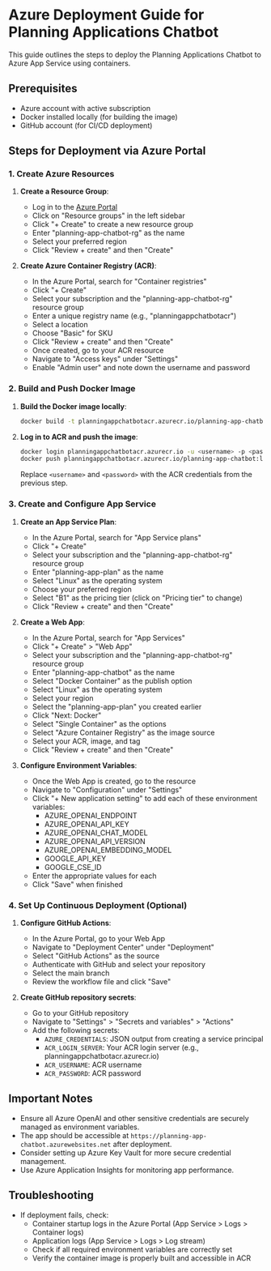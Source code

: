 # Azure Deployment Guide for Planning Applications Chatbot

This guide outlines the steps to deploy the Planning Applications Chatbot to Azure App Service using containers.

## Prerequisites

- Azure account with active subscription
- Docker installed locally (for building the image)
- GitHub account (for CI/CD deployment)

## Steps for Deployment via Azure Portal

### 1. Create Azure Resources

1. **Create a Resource Group**:

   - Log in to the [Azure Portal](https://portal.azure.com)
   - Click on "Resource groups" in the left sidebar
   - Click "+ Create" to create a new resource group
   - Enter "planning-app-chatbot-rg" as the name
   - Select your preferred region
   - Click "Review + create" and then "Create"

2. **Create Azure Container Registry (ACR)**:
   - In the Azure Portal, search for "Container registries"
   - Click "+ Create"
   - Select your subscription and the "planning-app-chatbot-rg" resource group
   - Enter a unique registry name (e.g., "planningappchatbotacr")
   - Select a location
   - Choose "Basic" for SKU
   - Click "Review + create" and then "Create"
   - Once created, go to your ACR resource
   - Navigate to "Access keys" under "Settings"
   - Enable "Admin user" and note down the username and password

### 2. Build and Push Docker Image

1. **Build the Docker image locally**:

   ```bash
   docker build -t planningappchatbotacr.azurecr.io/planning-app-chatbot:latest .
   ```

2. **Log in to ACR and push the image**:
   ```bash
   docker login planningappchatbotacr.azurecr.io -u <username> -p <password>
   docker push planningappchatbotacr.azurecr.io/planning-app-chatbot:latest
   ```
   Replace `<username>` and `<password>` with the ACR credentials from the previous step.

### 3. Create and Configure App Service

1. **Create an App Service Plan**:

   - In the Azure Portal, search for "App Service plans"
   - Click "+ Create"
   - Select your subscription and the "planning-app-chatbot-rg" resource group
   - Enter "planning-app-plan" as the name
   - Select "Linux" as the operating system
   - Choose your preferred region
   - Select "B1" as the pricing tier (click on "Pricing tier" to change)
   - Click "Review + create" and then "Create"

2. **Create a Web App**:

   - In the Azure Portal, search for "App Services"
   - Click "+ Create" > "Web App"
   - Select your subscription and the "planning-app-chatbot-rg" resource group
   - Enter "planning-app-chatbot" as the name
   - Select "Docker Container" as the publish option
   - Select "Linux" as the operating system
   - Select your region
   - Select the "planning-app-plan" you created earlier
   - Click "Next: Docker"
   - Select "Single Container" as the options
   - Select "Azure Container Registry" as the image source
   - Select your ACR, image, and tag
   - Click "Review + create" and then "Create"

3. **Configure Environment Variables**:
   - Once the Web App is created, go to the resource
   - Navigate to "Configuration" under "Settings"
   - Click "+ New application setting" to add each of these environment variables:
     - AZURE_OPENAI_ENDPOINT
     - AZURE_OPENAI_API_KEY
     - AZURE_OPENAI_CHAT_MODEL
     - AZURE_OPENAI_API_VERSION
     - AZURE_OPENAI_EMBEDDING_MODEL
     - GOOGLE_API_KEY
     - GOOGLE_CSE_ID
   - Enter the appropriate values for each
   - Click "Save" when finished

### 4. Set Up Continuous Deployment (Optional)

1. **Configure GitHub Actions**:

   - In the Azure Portal, go to your Web App
   - Navigate to "Deployment Center" under "Deployment"
   - Select "GitHub Actions" as the source
   - Authenticate with GitHub and select your repository
   - Select the main branch
   - Review the workflow file and click "Save"

2. **Create GitHub repository secrets**:
   - Go to your GitHub repository
   - Navigate to "Settings" > "Secrets and variables" > "Actions"
   - Add the following secrets:
     - `AZURE_CREDENTIALS`: JSON output from creating a service principal
     - `ACR_LOGIN_SERVER`: Your ACR login server (e.g., planningappchatbotacr.azurecr.io)
     - `ACR_USERNAME`: ACR username
     - `ACR_PASSWORD`: ACR password

## Important Notes

- Ensure all Azure OpenAI and other sensitive credentials are securely managed as environment variables.
- The app should be accessible at `https://planning-app-chatbot.azurewebsites.net` after deployment.
- Consider setting up Azure Key Vault for more secure credential management.
- Use Azure Application Insights for monitoring app performance.

## Troubleshooting

- If deployment fails, check:
  - Container startup logs in the Azure Portal (App Service > Logs > Container logs)
  - Application logs (App Service > Logs > Log stream)
  - Check if all required environment variables are correctly set
  - Verify the container image is properly built and accessible in ACR
